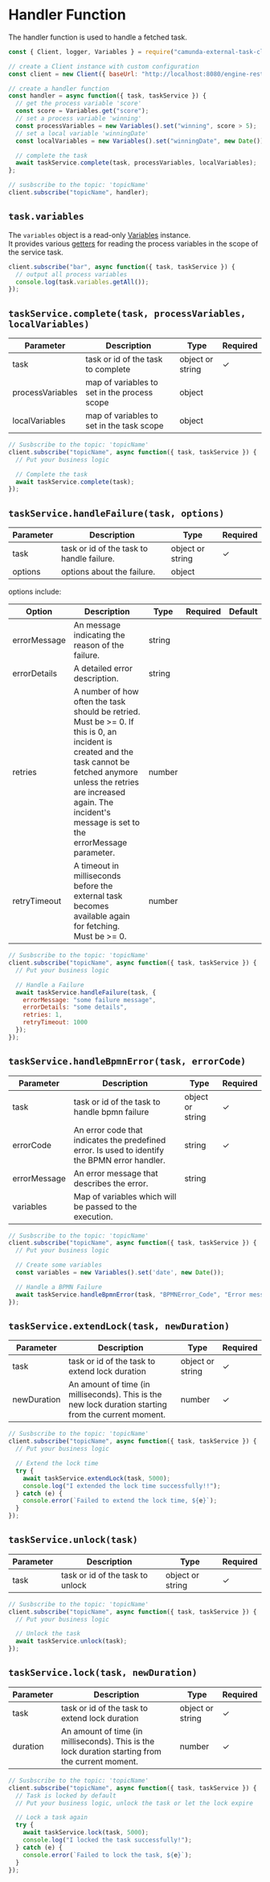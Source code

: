 # Handler Function

The handler function is used to handle a fetched task.

```js
const { Client, logger, Variables } = require("camunda-external-task-client-js");

// create a Client instance with custom configuration
const client = new Client({ baseUrl: "http://localhost:8080/engine-rest", use: logger });

// create a handler function
const handler = async function({ task, taskService }) {
  // get the process variable 'score'
  const score = Variables.get("score");
  // set a process variable 'winning'
  const processVariables = new Variables().set("winning", score > 5);
  // set a local variable 'winningDate'
  const localVariables = new Variables().set("winningDate", new Date());

  // complete the task
  await taskService.complete(task, processVariables, localVariables);
};

// susbscribe to the topic: 'topicName'
client.subscribe("topicName", handler);
```

## `task.variables`

The `variables` object is a read-only [Variables](/docs/Variables) instance.  
It provides various [getters](/docs/Variables#variablesgetvariablename)
for reading the process variables in the scope of the service task.

```js
client.subscribe("bar", async function({ task, taskService }) {
  // output all process variables
  console.log(task.variables.getAll());
});
```
## `taskService.complete(task, processVariables, localVariables)`

| Parameter        | Description                                  | Type             | Required |
|------------------|----------------------------------------------|------------------|----------|
| task             | task or id of the task to complete           | object or string | ✓        |
| processVariables | map of variables to set in the process scope | object           |          |
| localVariables   | map of variables to set in the task scope    | object           |          |

```js
// Susbscribe to the topic: 'topicName'
client.subscribe("topicName", async function({ task, taskService }) {
  // Put your business logic

  // Complete the task
  await taskService.complete(task);
});
```

## `taskService.handleFailure(task, options)`

| Parameter | Description                              | Type             | Required |
|-----------|------------------------------------------|------------------|----------|
| task      | task or id of the task to handle failure. | object or string | ✓        |
| options   | options about the failure.                | object           |          |


options include:

| Option       | Description                                                                                                                                                                                                                                      | Type   | Required | Default |
|--------------|--------------------------------------------------------------------------------------------------------------------------------------------------------------------------------------------------------------------------------------------------|--------|----------|---------|
| errorMessage | An message indicating the reason of the failure.                                                                                                                                                                                                 | string |          |         |
| errorDetails | A detailed error description.                                                                                                                                                                                                                    | string |          |         |
| retries      | A number of how often the task should be retried. Must be >= 0. If this is 0, an incident is created and the task cannot be fetched anymore unless the retries are increased again. The incident's message is set to the errorMessage parameter. | number |          |         |
| retryTimeout | A timeout in milliseconds before the external task becomes available again for fetching. Must be >= 0.                                                                                                                                           | number |          |         |

```js
// Susbscribe to the topic: 'topicName'
client.subscribe("topicName", async function({ task, taskService }) {
  // Put your business logic

  // Handle a Failure
  await taskService.handleFailure(task, {
    errorMessage: "some failure message",
    errorDetails: "some details",
    retries: 1,
    retryTimeout: 1000
  });
});
```

## `taskService.handleBpmnError(task, errorCode)`
| Parameter    | Description                                                                                    | Type             | Required |
|--------------|------------------------------------------------------------------------------------------------|------------------|----------|
| task         | task or id of the task to handle bpmn failure                                                  | object or string | ✓        |
| errorCode    | An error code that indicates the predefined error. Is used to identify the BPMN error handler. | string           | ✓        |
| errorMessage | An error message that describes the error.                                                     | string           |          |
| variables    | Map of variables which will be passed to the execution.                                        |                  |          |

```js
// Susbscribe to the topic: 'topicName'
client.subscribe("topicName", async function({ task, taskService }) {
  // Put your business logic

  // Create some variables
  const variables = new Variables().set('date', new Date());

  // Handle a BPMN Failure
  await taskService.handleBpmnError(task, "BPMNError_Code", "Error message", variables);
});
```

## `taskService.extendLock(task, newDuration)`

| Parameter   | Description                                                                                          | Type             | Required |
|-------------|------------------------------------------------------------------------------------------------------|------------------|----------|
| task        | task or id of the task to extend lock duration                                                       | object or string | ✓        |
| newDuration | An amount of time (in milliseconds). This is the new lock duration starting from the current moment. | number           | ✓        |

```js
// Susbscribe to the topic: 'topicName'
client.subscribe("topicName", async function({ task, taskService }) {
  // Put your business logic

  // Extend the lock time
  try {
    await taskService.extendLock(task, 5000);
    console.log("I extended the lock time successfully!!");
  } catch (e) {
    console.error(`Failed to extend the lock time, ${e}`);
  }
});
```

## `taskService.unlock(task)`

| Parameter | Description                      | Type             | Required |
|-----------|----------------------------------|------------------|----------|
| task      | task or id of the task to unlock | object or string | ✓        |

```js
// Susbscribe to the topic: 'topicName'
client.subscribe("topicName", async function({ task, taskService }) {
  // Put your business logic

  // Unlock the task
  await taskService.unlock(task);
});
```

## `taskService.lock(task, newDuration)`

| Parameter   | Description                                                                                      | Type             | Required |
|-------------|--------------------------------------------------------------------------------------------------|------------------|----------|
| task        | task or id of the task to extend lock duration                                                   | object or string | ✓        |
| duration    | An amount of time (in milliseconds). This is the lock duration starting from the current moment. | number           | ✓        |

```js
// Susbscribe to the topic: 'topicName'
client.subscribe("topicName", async function({ task, taskService }) {
  // Task is locked by default
  // Put your business logic, unlock the task or let the lock expire

  // Lock a task again
  try {
    await taskService.lock(task, 5000);
    console.log("I locked the task successfully!");
  } catch (e) {
    console.error(`Failed to lock the task, ${e}`);
  }
});
```